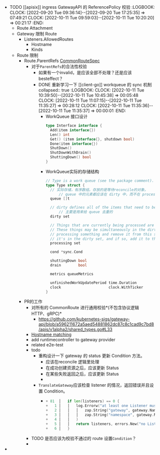 - TODO [[apisix]] ingress GatewayAPI 的 ReferencePolicy 校验
  :LOGBOOK:
  CLOCK: [2022-09-20 Tue 09:36:14]--[2022-09-20 Tue 17:25:35] =>  07:49:21
  CLOCK: [2022-10-11 Tue 09:59:03]--[2022-10-11 Tue 10:20:20] =>  00:21:17
  :END:
	- Route Attachment
	- Gateway 限制 Route
		- Listeners.AllowedRoutes
			- Hostname
			- Kinds
	- Route 限制
		- Route.ParentRefs [CommonRouteSpec](https://gateway-api.sigs.k8s.io/references/spec/#gateway.networking.k8s.io/v1beta1.CommonRouteSpec)
			- 对于`ParentRefs`的合法性校验
				- 如果有一个invalid，是应该全部不处理？还是应该 besteffect？
				- DONE 重新学习一下 [[client-go]] workqueue 的 sync 机制
				  collapsed:: true
				  :LOGBOOK:
				  CLOCK: [2022-10-11 Tue 10:39:50]--[2022-10-11 Tue 10:45:38] =>  00:05:48
				  CLOCK: [2022-10-11 Tue 11:07:15]--[2022-10-11 Tue 11:35:27] =>  00:28:12
				  CLOCK: [2022-10-11 Tue 11:35:36]--[2022-10-11 Tue 11:35:37] =>  00:00:01
				  :END:
					- WorkQueue 接口设计
					  ```go
					  type Interface interface {
					  	Add(item interface{})
					  	Len() int
					  	Get() (item interface{}, shutdown bool)
					  	Done(item interface{})
					  	ShutDown()
					  	ShutDownWithDrain()
					  	ShuttingDown() bool
					  }
					  ```
					- WorkQueue实际的存储结构
					  ```go
					  // Type is a work queue (see the package comment).
					  type Type struct {
					  	// 实际存储，有序数组。存放的是等待reconcile的对象。
					    	// queue 中的元素都应该在 dirty 中，而不在 processing 中
					  	queue []t
					  
					  	// dirty defines all of the items that need to be processed.
					    	// 主要是用来给 queue 去重的
					  	dirty set
					  
					  	// Things that are currently being processed are in the processing set.
					  	// These things may be simultaneously in the dirty set. When we finish
					  	// processing something and remove it from this set, we'll check if
					  	// it's in the dirty set, and if so, add it to the queue.
					  	processing set
					  
					  	cond *sync.Cond
					  
					  	shuttingDown bool
					  	drain        bool
					  
					  	metrics queueMetrics
					  
					  	unfinishedWorkUpdatePeriod time.Duration
					  	clock                      clock.WithTicker
					  }
					  ```
		- PR的工作
			- 对所有的 CommonRoute 进行通用校验*(不包含协议逻辑 HTTP、gRPC)*
				- https://github.com/kubernetes-sigs/gateway-api/blob/a596211672a5aed54881862dc87c8c1cad9c7bd8/apis/v1alpha2/shared_types.go#L33
			- [Hostname matching](https://github.com/kubernetes-sigs/gateway-api/blob/a596211672a5aed54881862dc87c8c1cad9c7bd8/apis/v1beta1/gateway_types.go#L154)
			- add runtimecontroller to gateway provider
			- related e2e-test
			- todo
				- 重构设计一下 gateway 的 status 更新 Condition 方法。
					- 应该在reconcile 逻辑里处理
					- 在成功创建资源之后，应该更新 Status
					- 在某些失败返回之后，应该更新 Status
					-
				- `TranslateGateway`应该检查 listener 的情况，返回错误并且设置 Condition。
					- ```go
					  + 81  │   if len(listeners) == 0 {
					  +   1 │   │   log.Errorw("at least one Listener must be specified",
					  +   2 │   │   │   zap.String("gateway", gateway.Name),
					  +   3 │   │   │   zap.String("namespace", gateway.Namespace),
					  +   4 │   │   )
					  +   5 │   │   return listeners, errors.New("no Listener in Gateway")
					  +   6 │   }
					  ```
			- TODO 是否应该为校验不通过的 route 设置`Condition`？
			-
-